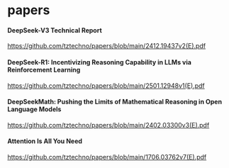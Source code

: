 # papers



#### DeepSeek-V3 Technical Report
https://github.com/tztechno/papers/blob/main/2412.19437v2(E).pdf

#### DeepSeek-R1: Incentivizing Reasoning Capability in LLMs via Reinforcement Learning
https://github.com/tztechno/papers/blob/main/2501.12948v1(E).pdf

#### DeepSeekMath: Pushing the Limits of Mathematical Reasoning in Open Language Models
https://github.com/tztechno/papers/blob/main/2402.03300v3(E).pdf

#### Attention Is All You Need
https://github.com/tztechno/papers/blob/main/1706.03762v7(E).pdf
